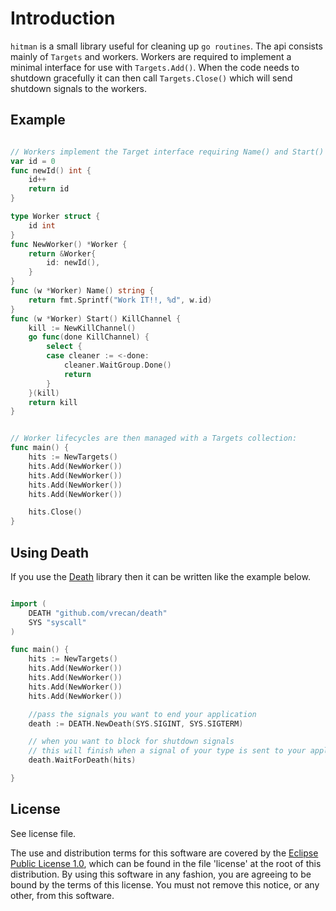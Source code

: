 # Introduction

`hitman` is a small library useful for cleaning up `go routines`.  The api consists
mainly of `Targets` and workers.  Workers are required to implement a minimal interface
for use with `Targets.Add()`.  When the code needs to shutdown gracefully it can then
call `Targets.Close()` which will send shutdown signals to the workers.

## Example

```Go

// Workers implement the Target interface requiring Name() and Start() KillChannel
var id = 0
func newId() int {
	id++
	return id
}

type Worker struct {
	id int
}
func NewWorker() *Worker {
	return &Worker{
		id: newId(),
	}
}
func (w *Worker) Name() string {
	return fmt.Sprintf("Work IT!!, %d", w.id)
}
func (w *Worker) Start() KillChannel {
	kill := NewKillChannel()
	go func(done KillChannel) {
		select {
		case cleaner := <-done:
			cleaner.WaitGroup.Done()
			return
		}
	}(kill)
	return kill
}


// Worker lifecycles are then managed with a Targets collection:
func main() {
	hits := NewTargets()
	hits.Add(NewWorker())
	hits.Add(NewWorker())
	hits.Add(NewWorker())
	hits.Add(NewWorker())

	hits.Close()
}

```

## Using Death

If you use the [Death][Death] library then it can be written like
the example below.


```Go

import (
    DEATH "github.com/vrecan/death"
    SYS "syscall"
)

func main() {
	hits := NewTargets()
	hits.Add(NewWorker())
	hits.Add(NewWorker())
	hits.Add(NewWorker())
	hits.Add(NewWorker())

	//pass the signals you want to end your application
	death := DEATH.NewDeath(SYS.SIGINT, SYS.SIGTERM)

	// when you want to block for shutdown signals
	// this will finish when a signal of your type is sent to your application
	death.WaitForDeath(hits) 

}

```

## License

See license file.

The use and distribution terms for this software are covered by the
[Eclipse Public License 1.0][EPL-1], which can be found in the file 'license' at the
root of this distribution. By using this software in any fashion, you are
agreeing to be bound by the terms of this license. You must not remove this
notice, or any other, from this software.


[EPL-1]: http://opensource.org/licenses/eclipse-1.0.txt
[DEATH]: https://github.com/vrecan/death
